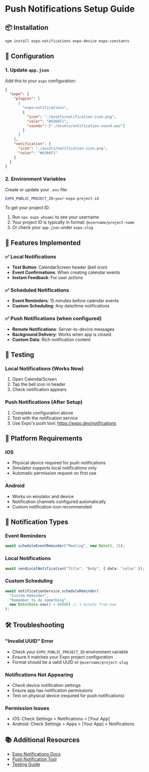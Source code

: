 # Push Notifications Setup Guide

## 📦 Installation

```bash
npm install expo-notifications expo-device expo-constants
```

## 🔧 Configuration

### 1. Update `app.json`

Add this to your `expo` configuration:

```json
{
  "expo": {
    "plugins": [
      [
        "expo-notifications",
        {
          "icon": "./assets/notification-icon.png",
          "color": "#6366F1",
          "sounds": ["./assets/notification-sound.wav"]
        }
      ]
    ],
    "notification": {
      "icon": "./assets/notification-icon.png",
      "color": "#6366F1"
    }
  }
}
```

### 2. Environment Variables

Create or update your `.env` file:

```bash
EXPO_PUBLIC_PROJECT_ID=your-expo-project-id
```

To get your project ID:

1. Run `npx expo whoami` to see your username
2. Your project ID is typically in format: `@username/project-name`
3. Or check your `app.json` under `expo.slug`

## 🚀 Features Implemented

### ✅ Local Notifications

- **Test Button**: CalendarScreen header (bell icon)
- **Event Confirmations**: When creating calendar events
- **Instant Feedback**: For user actions

### ✅ Scheduled Notifications

- **Event Reminders**: 15 minutes before calendar events
- **Custom Scheduling**: Any date/time notifications

### ✅ Push Notifications (when configured)

- **Remote Notifications**: Server-to-device messages
- **Background Delivery**: Works when app is closed
- **Custom Data**: Rich notification content

## 🧪 Testing

### Local Notifications (Works Now)

1. Open CalendarScreen
2. Tap the bell icon in header
3. Check notification appears

### Push Notifications (After Setup)

1. Complete configuration above
2. Test with the notification service
3. Use Expo's push tool: https://expo.dev/notifications

## 📱 Platform Requirements

### iOS

- Physical device required for push notifications
- Simulator supports local notifications only
- Automatic permission request on first use

### Android

- Works on emulator and device
- Notification channels configured automatically
- Custom notification icon recommended

## 🔔 Notification Types

### Event Reminders

```typescript
await scheduleEventReminder("Meeting", new Date(), 15);
```

### Local Notifications

```typescript
await sendLocalNotification("Title", "Body", { data: "value" });
```

### Custom Scheduling

```typescript
await notificationService.scheduleReminder(
  "Custom Reminder",
  "Remember to do something",
  new Date(Date.now() + 60000) // 1 minute from now
);
```

## 🛠️ Troubleshooting

### "Invalid UUID" Error

- Check your `EXPO_PUBLIC_PROJECT_ID` environment variable
- Ensure it matches your Expo project configuration
- Format should be a valid UUID or `@username/project-slug`

### Notifications Not Appearing

- Check device notification settings
- Ensure app has notification permissions
- Test on physical device (required for push notifications)

### Permission Issues

- iOS: Check Settings > Notifications > [Your App]
- Android: Check Settings > Apps > [Your App] > Notifications

## 📚 Additional Resources

- [Expo Notifications Docs](https://docs.expo.dev/versions/latest/sdk/notifications/)
- [Push Notification Tool](https://expo.dev/notifications)
- [Testing Guide](https://docs.expo.dev/push-notifications/testing/)
